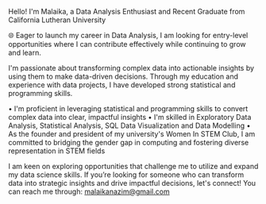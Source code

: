 Hello! I'm Malaika, a Data Analysis Enthusiast and Recent Graduate from California Lutheran University

🌐 Eager to launch my career in Data Analysis, I am looking for entry-level opportunities where I can contribute effectively while continuing to grow and learn.

I'm passionate about transforming complex data into actionable insights by using them to make data-driven decisions. Through my education and experience with data projects, I have developed strong statistical and programming skills.

• I'm proficient in leveraging statistical and programming skills to convert complex data into clear, 
 impactful insights
• I'm skilled in Exploratory Data Analysis, Statistical Analysis, SQL Data Visualization and Data Modelling
• As the founder and president of my university's Women In STEM Club, I am committed to bridging 
 the gender gap in computing and fostering diverse representation in STEM fields

I am keen on exploring opportunities that challenge me to utilize and expand my data science skills. If you’re looking for someone who can transform data into strategic insights and drive impactful decisions, let's connect!
You can reach me through: malaikanazim@gmail.com
